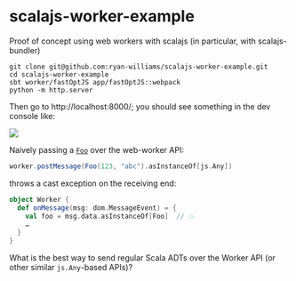 # scalajs-worker-example
Proof of concept using web workers with scalajs (in particular, with scalajs-bundler)

```
git clone git@github.com:ryan-williams/scalajs-worker-example.git
cd scalajs-worker-example
sbt worker/fastOptJS app/fastOptJS::webpack
python -m http.server
```

Then go to http://localhost:8000/; you should see something in the dev console like:

[![](https://cl.ly/9b83c8a8bae2/Screen%20Shot%202019-01-01%20at%204.17.37%20PM.png)](https://cl.ly/9b83c8a8bae2/Screen%20Shot%202019-01-01%20at%204.17.37%20PM.png)

Naively passing a [`Foo`](app/src/main/scala/MainApp.scala#L6) over the web-worker API:

```scala
worker.postMessage(Foo(123, "abc").asInstanceOf[js.Any])
```

throws a cast exception on the receiving end:

```scala
object Worker {
  def onMessage(msg: dom.MessageEvent) = {
    val foo = msg.data.asInstanceOf[Foo]  // 💥
    …
  }
}
```

What is the best way to send regular Scala ADTs over the Worker API (or other similar `js.Any`-based APIs)? 
